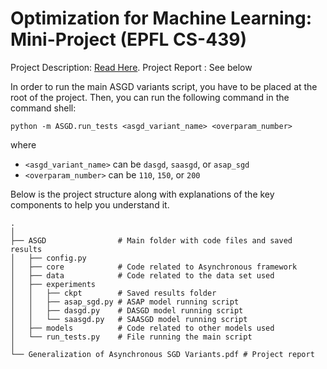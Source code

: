 # Optimization for Machine Learning: Mini-Project (EPFL CS-439)

Project Description: [Read Here](https://github.com/epfml/OptML_course/blob/d61132781e50c3528249cb6325ff9aacd55a26d3/labs/mini-project/miniproject_description.pdf).
Project Report : See below

In order to run the main ASGD variants script, you have to be placed at the root of the project. Then, you can run the following command in the command shell:
```
python -m ASGD.run_tests <asgd_variant_name> <overparam_number>
```

where
- `<asgd_variant_name>` can be `dasgd`, `saasgd`, or `asap_sgd`
- `<overparam_number>` can be `110`, `150`, or `200`

Below is the project structure along with explanations of the key components to help you understand it.

```
.
│
├── ASGD                # Main folder with code files and saved results
│   ├── config.py
│   ├── core            # Code related to Asynchronous framework
│   ├── data            # Code related to the data set used
│   ├── experiments
│   │   ├── ckpt        # Saved results folder
│   │   ├── asap_sgd.py # ASAP model running script
│   │   ├── dasgd.py    # DASGD model running script 
│   │   └── saasgd.py   # SAASGD model running script
│   ├── models          # Code related to other models used
│   └── run_tests.py    # File running the main script
│ 
└── Generalization of Asynchronous SGD Variants.pdf # Project report
```
